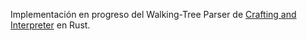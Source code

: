 Implementación en progreso del Walking-Tree Parser de [Crafting and Interpreter](https://craftinginterpreters.com/) en Rust.
